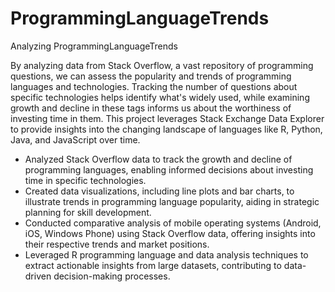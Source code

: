 # ProgrammingLanguageTrends

Analyzing ProgrammingLanguageTrends

By analyzing data from Stack Overflow, a vast repository of programming questions, we can assess the popularity and trends of programming languages and technologies. Tracking the number of questions about specific technologies helps identify what's widely used, while examining growth and decline in these tags informs us about the worthiness of investing time in them. This project leverages Stack Exchange Data Explorer to provide insights into the changing landscape of languages like R, Python, Java, and JavaScript over time.

* Analyzed Stack Overflow data to track the growth and decline of programming languages, enabling informed decisions about investing time in specific technologies.
* Created data visualizations, including line plots and bar charts, to illustrate trends in programming language popularity, aiding in strategic planning for skill development.
* Conducted comparative analysis of mobile operating systems (Android, iOS, Windows Phone) using Stack Overflow data, offering insights into their respective trends and market positions.
* Leveraged R programming language and data analysis techniques to extract actionable insights from large datasets, contributing to data-driven decision-making processes.

